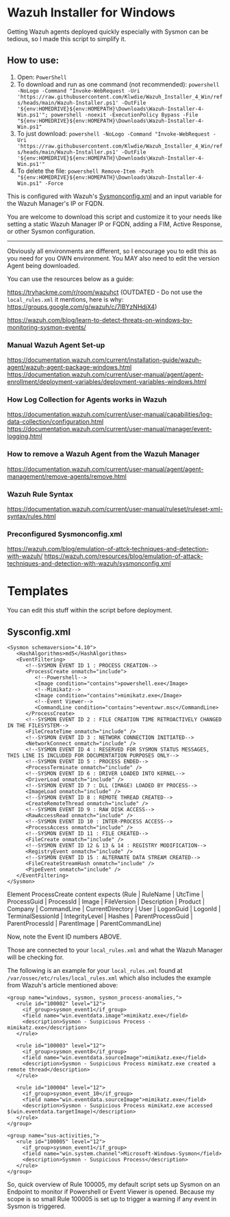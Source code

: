 # Wazuh Installer for Windows

Getting Wazuh agents deployed quickly especially with Sysmon can be tedious, so I made this script to simplify it.

## How to use:

1. Open: ```PowerShell```
2. To download and run as one command (not recommended): ```powershell -NoLogo -Command "Invoke-WebRequest -Uri 'https://raw.githubusercontent.com/Klwdie/Wazuh_Installer_4_Win/refs/heads/main/Wazuh-Installer.ps1' -OutFile '${env:HOMEDRIVE}${env:HOMEPATH}\Downloads\Wazuh-Installer-4-Win.ps1'"; powershell -noexit -ExecutionPolicy Bypass -File "${env:HOMEDRIVE}${env:HOMEPATH}\Downloads\Wazuh-Installer-4-Win.ps1"```
3. To just download: ```powershell -NoLogo -Command "Invoke-WebRequest -Uri 'https://raw.githubusercontent.com/Klwdie/Wazuh_Installer_4_Win/refs/heads/main/Wazuh-Installer.ps1' -OutFile '${env:HOMEDRIVE}${env:HOMEPATH}\Downloads\Wazuh-Installer-4-Win.ps1'"```
4. To delete the file: ```powershell Remove-Item -Path "${env:HOMEDRIVE}${env:HOMEPATH}\Downloads\Wazuh-Installer-4-Win.ps1" -Force```

This is configured with Wazuh's [Sysmonconfig.xml](https://wazuh.com/resources/blog/emulation-of-attack-techniques-and-detection-with-wazuh/sysmonconfig.xml) and an input variable for the Wazuh Manager's IP or FQDN. 

You are welcome to download this script and customize it to your needs like setting a static Wazuh Manager IP or FQDN, adding a FIM, Active Response, or other Sysmon configuration.

---

Obviously all environments are different, so I encourage you to edit this as you need for you OWN environment. You MAY also need to edit the version Agent being downloaded.

You can use the resources below as a guide:

https://tryhackme.com/r/room/wazuhct (OUTDATED - Do not use the ```local_rules.xml``` it mentions, here is why: https://groups.google.com/g/wazuh/c/7lBYzNHdjX4)

https://wazuh.com/blog/learn-to-detect-threats-on-windows-by-monitoring-sysmon-events/

### Manual Wazuh Agent Set-up
https://documentation.wazuh.com/current/installation-guide/wazuh-agent/wazuh-agent-package-windows.html
https://documentation.wazuh.com/current/user-manual/agent/agent-enrollment/deployment-variables/deployment-variables-windows.html

### How Log Collection for Agents works in Wazuh
https://documentation.wazuh.com/current/user-manual/capabilities/log-data-collection/configuration.html
https://documentation.wazuh.com/current/user-manual/manager/event-logging.html

### How to remove a Wazuh Agent from the Wazuh Manager
https://documentation.wazuh.com/current/user-manual/agent/agent-management/remove-agents/remove.html

### Wazuh Rule Syntax
https://documentation.wazuh.com/current/user-manual/ruleset/ruleset-xml-syntax/rules.html

### Preconfigured Sysmonconfig.xml
https://wazuh.com/blog/emulation-of-attck-techniques-and-detection-with-wazuh/
https://wazuh.com/resources/blog/emulation-of-attack-techniques-and-detection-with-wazuh/sysmonconfig.xml

# Templates
You can edit this stuff within the script before deployment.
## Sysconfig.xml
```
<Sysmon schemaversion="4.10">
   <HashAlgorithms>md5</HashAlgorithms>
   <EventFiltering>
      <!--SYSMON EVENT ID 1 : PROCESS CREATION-->
      <ProcessCreate onmatch="include">
         <!--Powershell-->
         <Image condition="contains">powershell.exe</Image>
         <!--Mimikatz-->
         <Image condition="contains">mimikatz.exe</Image>
         <!--Event Viewer-->
         <CommandLine condition="contains">eventvwr.msc</CommandLine>
      </ProcessCreate>
      <!--SYSMON EVENT ID 2 : FILE CREATION TIME RETROACTIVELY CHANGED IN THE FILESYSTEM-->
      <FileCreateTime onmatch="include" />
      <!--SYSMON EVENT ID 3 : NETWORK CONNECTION INITIATED-->
      <NetworkConnect onmatch="include" />
      <!--SYSMON EVENT ID 4 : RESERVED FOR SYSMON STATUS MESSAGES, THIS LINE IS INCLUDED FOR DOCUMENTATION PURPOSES ONLY-->
      <!--SYSMON EVENT ID 5 : PROCESS ENDED-->
      <ProcessTerminate onmatch="include" />
      <!--SYSMON EVENT ID 6 : DRIVER LOADED INTO KERNEL-->
      <DriverLoad onmatch="include" />
      <!--SYSMON EVENT ID 7 : DLL (IMAGE) LOADED BY PROCESS-->
      <ImageLoad onmatch="include" />
      <!--SYSMON EVENT ID 8 : REMOTE THREAD CREATED-->
      <CreateRemoteThread onmatch="include" />
      <!--SYSMON EVENT ID 9 : RAW DISK ACCESS-->
      <RawAccessRead onmatch="include" />
      <!--SYSMON EVENT ID 10 : INTER-PROCESS ACCESS-->
      <ProcessAccess onmatch="include" />
      <!--SYSMON EVENT ID 11 : FILE CREATED-->
      <FileCreate onmatch="include" />
      <!--SYSMON EVENT ID 12 & 13 & 14 : REGISTRY MODIFICATION-->
      <RegistryEvent onmatch="include" />
      <!--SYSMON EVENT ID 15 : ALTERNATE DATA STREAM CREATED-->
      <FileCreateStreamHash onmatch="include" />
      <PipeEvent onmatch="include" />
   </EventFiltering>
</Sysmon>
```

Element ProcessCreate content expects (Rule | RuleName | UtcTime | ProcessGuid | ProcessId | Image | FileVersion | Description | Product | Company | CommandLine | CurrentDirectory | User | LogonGuid | LogonId | TerminalSessionId | IntegrityLevel | Hashes | ParentProcessGuid | ParentProcessId | ParentImage | ParentCommandLine)

Now, note the Event ID numbers ABOVE. 

Those are connected to your ```local_rules.xml``` and what the Wazuh Manager will be checking for. 

The following is an example for your ```local_rules.xml``` found at ```/var/ossec/etc/rules/local_rules.xml``` which also includes the example from Wazuh's article mentioned above:

```
<group name="windows, sysmon, sysmon_process-anomalies,">
   <rule id="100002" level="12">
     <if_group>sysmon_event1</if_group>
     <field name="win.eventdata.image">mimikatz.exe</field>
     <description>Sysmon - Suspicious Process - mimikatz.exe</description>
   </rule>

   <rule id="100003" level="12">
     <if_group>sysmon_event8</if_group>
     <field name="win.eventdata.sourceImage">mimikatz.exe</field>
     <description>Sysmon - Suspicious Process mimikatz.exe created a remote thread</description>
   </rule>

   <rule id="100004" level="12">
     <if_group>sysmon_event_10</if_group>
     <field name="win.eventdata.sourceImage">mimikatz.exe</field>
     <description>Sysmon - Suspicious Process mimikatz.exe accessed $(win.eventdata.targetImage)</description>
   </rule>
</group>

<group name="sus-activities,">
   <rule id="100005" level="12">
     <if_group>sysmon_event1</if_group>
     <field name="win.system.channel">Microsoft-Windows-Sysmon</field>
     <description>Sysmon - Suspicious Process</description>
   </rule>
</group>
```

So, quick overview of Rule 100005, my default script sets up Sysmon on an Endpoint to monitor if Powershell or Event Viewer is opened. Because my scope is so small Rule 100005 is set up to trigger a warning if any event in Sysmon is triggered.
